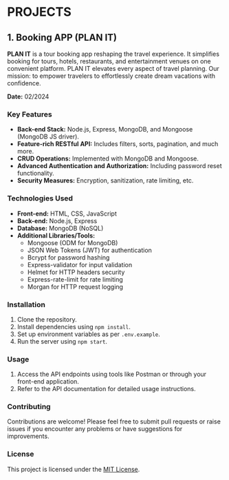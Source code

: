 # PROJECTS

## 1. Booking APP (PLAN IT)

**PLAN IT** is a tour booking app reshaping the travel experience. It simplifies booking for tours, hotels, restaurants, and entertainment venues on one convenient platform. PLAN IT elevates every aspect of travel planning. Our mission: to empower travelers to effortlessly create dream vacations with confidence.

**Date:** 02/2024

### Key Features

- **Back-end Stack:** Node.js, Express, MongoDB, and Mongoose (MongoDB JS driver).
- **Feature-rich RESTful API:** Includes filters, sorts, pagination, and much more.
- **CRUD Operations:** Implemented with MongoDB and Mongoose.
- **Advanced Authentication and Authorization:** Including password reset functionality.
- **Security Measures:** Encryption, sanitization, rate limiting, etc.

### Technologies Used

- **Front-end:** HTML, CSS, JavaScript
- **Back-end:** Node.js, Express
- **Database:** MongoDB (NoSQL)
- **Additional Libraries/Tools:** 
  - Mongoose (ODM for MongoDB)
  - JSON Web Tokens (JWT) for authentication
  - Bcrypt for password hashing
  - Express-validator for input validation
  - Helmet for HTTP headers security
  - Express-rate-limit for rate limiting
  - Morgan for HTTP request logging

### Installation

1. Clone the repository.
2. Install dependencies using `npm install`.
3. Set up environment variables as per `.env.example`.
4. Run the server using `npm start`.

### Usage

1. Access the API endpoints using tools like Postman or through your front-end application.
2. Refer to the API documentation for detailed usage instructions.

### Contributing

Contributions are welcome! Please feel free to submit pull requests or raise issues if you encounter any problems or have suggestions for improvements.

### License

This project is licensed under the [MIT License](LICENSE).
